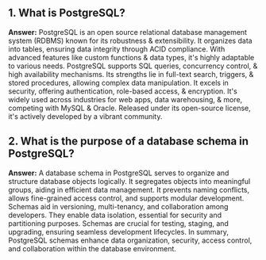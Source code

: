 ## 1. What is PostgreSQL?

**Answer:** PostgreSQL is an open source relational database management system (RDBMS) known for its robustness & extensibility. It organizes data into tables, ensuring data integrity through ACID compliance. With advanced features like custom functions & data types, it's highly adaptable to various needs. PostgreSQL supports SQL queries, concurrency control, & high availability mechanisms. Its strengths lie in full-text search, triggers, & stored procedures, allowing complex data manipulation. It excels in security, offering authentication, role-based access, & encryption. It's widely used across industries for web apps, data warehousing, & more, competing with MySQL & Oracle. Released under its open-source license, it's actively developed by a vibrant community.

## 2. What is the purpose of a database schema in PostgreSQL?

**Answer:** A database schema in PostgreSQL serves to organize and structure database objects logically. It segregates objects into meaningful groups, aiding in efficient data management. It prevents naming conflicts, allows fine-grained access control, and supports modular development. Schemas aid in versioning, multi-tenancy, and collaboration among developers. They enable data isolation, essential for security and partitioning purposes. Schemas are crucial for testing, staging, and upgrading, ensuring seamless development lifecycles. In summary, PostgreSQL schemas enhance data organization, security, access control, and collaboration within the database environment.
